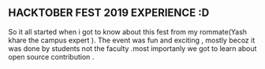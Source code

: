 HACKTOBER FEST 2019 EXPERIENCE :D
--------------
So it all started when i got to know about this fest from my 
rommate(Yash khare the campus expert ).
The event was fun and exciting , mostly becoz it was done by students 
not the faculty .most importanly we got to learn about open source 
contribution .
